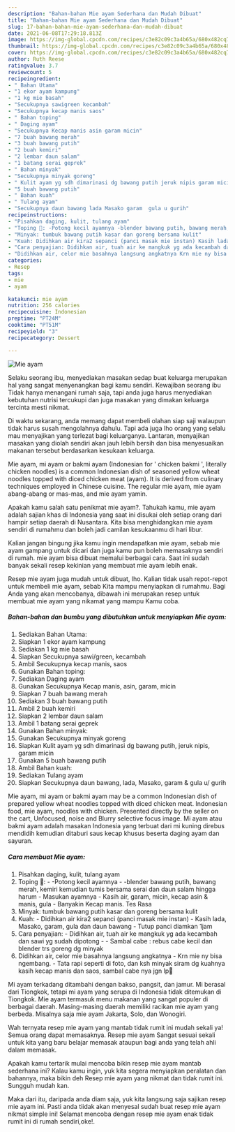 ```yaml
---
description: "Bahan-bahan Mie ayam Sederhana dan Mudah Dibuat"
title: "Bahan-bahan Mie ayam Sederhana dan Mudah Dibuat"
slug: 17-bahan-bahan-mie-ayam-sederhana-dan-mudah-dibuat
date: 2021-06-08T17:29:18.813Z
image: https://img-global.cpcdn.com/recipes/c3e82c09c3a4b65a/680x482cq70/mie-ayam-foto-resep-utama.jpg
thumbnail: https://img-global.cpcdn.com/recipes/c3e82c09c3a4b65a/680x482cq70/mie-ayam-foto-resep-utama.jpg
cover: https://img-global.cpcdn.com/recipes/c3e82c09c3a4b65a/680x482cq70/mie-ayam-foto-resep-utama.jpg
author: Ruth Reese
ratingvalue: 3.7
reviewcount: 5
recipeingredient:
- " Bahan Utama"
- "1 ekor ayam kampung"
- "1 kg mie basah"
- "Secukupnya sawigreen kecambah"
- "Secukupnya kecap manis saos"
- " Bahan toping"
- " Daging ayam"
- "Secukupnya Kecap manis asin garam micin"
- "7 buah bawang merah"
- "3 buah bawang putih"
- "2 buah kemiri"
- "2 lembar daun salam"
- "1 batang serai geprek"
- " Bahan minyak"
- "Secukupnya minyak goreng"
- " Kulit ayam yg sdh dimarinasi dg bawang putih jeruk nipis garam micin"
- "5 buah bawang putih"
- " Bahan kuah"
- " Tulang ayam"
- "Secukupnya daun bawang lada Masako garam  gula u gurih"
recipeinstructions:
- "Pisahkan daging, kulit, tulang ayam"
- "Toping 🐔: -Potong kecil ayamnya -blender bawang putih, bawang merah, kemiri kemudian tumis bersama serai dan daun salam hingga harum Masukan ayamnya Kasih air, garam, micin, kecap asin &amp; manis, gula Banyakin Kecap manis. Tes Rasa"
- "Minyak: tumbuk bawang putih kasar dan goreng bersama kulit"
- "Kuah: Didihkan air kira2 sepanci (panci masak mie instan) Kasih lada, Masako, garam, gula dan daun bawang Tutup panci diamkan 1jam"
- "Cara penyajian: Didihkan air, tuah air ke mangkuk yg ada kecambah dan sawi yg sudah dipotong  Sambal cabe : rebus cabe kecil dan blender trs goreng dg minyak"
- "Didihkan air, celor mie basahnya langsung angkatnya Krn mie ny bisa ngembang. Tata rapi seperti di foto, dan ksh minyak siram dg kuahnya kasih kecap manis dan saos, sambal cabe nya jgn lp🥰"
categories:
- Resep
tags:
- mie
- ayam

katakunci: mie ayam 
nutrition: 256 calories
recipecuisine: Indonesian
preptime: "PT24M"
cooktime: "PT51M"
recipeyield: "3"
recipecategory: Dessert

---
```



![Mie ayam](https://img-global.cpcdn.com/recipes/c3e82c09c3a4b65a/680x482cq70/mie-ayam-foto-resep-utama.jpg)

Selaku seorang ibu, menyediakan masakan sedap buat keluarga merupakan hal yang sangat menyenangkan bagi kamu sendiri. Kewajiban seorang ibu Tidak hanya menangani rumah saja, tapi anda juga harus menyediakan kebutuhan nutrisi tercukupi dan juga masakan yang dimakan keluarga tercinta mesti nikmat.

Di waktu  sekarang, anda memang dapat membeli olahan siap saji walaupun tidak harus susah mengolahnya dahulu. Tapi ada juga lho orang yang selalu mau menyajikan yang terlezat bagi keluarganya. Lantaran, menyajikan masakan yang diolah sendiri akan jauh lebih bersih dan bisa menyesuaikan makanan tersebut berdasarkan kesukaan keluarga. 

Mie ayam, mi ayam or bakmi ayam (Indonesian for &#39; chicken bakmi &#39;, literally chicken noodles) is a common Indonesian dish of seasoned yellow wheat noodles topped with diced chicken meat (ayam). It is derived from culinary techniques employed in Chinese cuisine. The regular mie ayam, mie ayam abang-abang or mas-mas, and mie ayam yamin.

Apakah kamu salah satu penikmat mie ayam?. Tahukah kamu, mie ayam adalah sajian khas di Indonesia yang saat ini disukai oleh setiap orang dari hampir setiap daerah di Nusantara. Kita bisa menghidangkan mie ayam sendiri di rumahmu dan boleh jadi camilan kesukaanmu di hari libur.

Kalian jangan bingung jika kamu ingin mendapatkan mie ayam, sebab mie ayam gampang untuk dicari dan juga kamu pun boleh memasaknya sendiri di rumah. mie ayam bisa dibuat memalui berbagai cara. Saat ini sudah banyak sekali resep kekinian yang membuat mie ayam lebih enak.

Resep mie ayam juga mudah untuk dibuat, lho. Kalian tidak usah repot-repot untuk membeli mie ayam, sebab Kita mampu menyiapkan di rumahmu. Bagi Anda yang akan mencobanya, dibawah ini merupakan resep untuk membuat mie ayam yang nikamat yang mampu Kamu coba.

<!--inarticleads1-->

##### Bahan-bahan dan bumbu yang dibutuhkan untuk menyiapkan Mie ayam:

1. Sediakan  Bahan Utama:
1. Siapkan 1 ekor ayam kampung
1. Sediakan 1 kg mie basah
1. Siapkan Secukupnya sawi/green, kecambah
1. Ambil Secukupnya kecap manis, saos
1. Gunakan  Bahan toping:
1. Sediakan  Daging ayam
1. Gunakan Secukupnya Kecap manis, asin, garam, micin
1. Siapkan 7 buah bawang merah
1. Sediakan 3 buah bawang putih
1. Ambil 2 buah kemiri
1. Siapkan 2 lembar daun salam
1. Ambil 1 batang serai geprek
1. Gunakan  Bahan minyak:
1. Gunakan Secukupnya minyak goreng
1. Siapkan  Kulit ayam yg sdh dimarinasi dg bawang putih, jeruk nipis, garam micin
1. Gunakan 5 buah bawang putih
1. Ambil  Bahan kuah:
1. Sediakan  Tulang ayam
1. Siapkan Secukupnya daun bawang, lada, Masako, garam &amp; gula u/ gurih


Mie ayam, mi ayam or bakmi ayam may be a common Indonesian dish of prepared yellow wheat noodles topped with diced chicken meat. Indonesian food, mie ayam, noodles with chicken. Presented directly by the seller on the cart, Unfocused, noise and Blurry selective focus image. Mi ayam atau bakmi ayam adalah masakan Indonesia yang terbuat dari mi kuning direbus mendidih kemudian ditaburi saus kecap khusus beserta daging ayam dan sayuran. 

<!--inarticleads2-->

##### Cara membuat Mie ayam:

1. Pisahkan daging, kulit, tulang ayam
1. Toping 🐔: - -Potong kecil ayamnya - -blender bawang putih, bawang merah, kemiri kemudian tumis bersama serai dan daun salam hingga harum - Masukan ayamnya - Kasih air, garam, micin, kecap asin &amp; manis, gula - Banyakin Kecap manis. Tes Rasa
1. Minyak: tumbuk bawang putih kasar dan goreng bersama kulit
1. Kuah: - Didihkan air kira2 sepanci (panci masak mie instan) - Kasih lada, Masako, garam, gula dan daun bawang - Tutup panci diamkan 1jam
1. Cara penyajian: - Didihkan air, tuah air ke mangkuk yg ada kecambah dan sawi yg sudah dipotong -  - Sambal cabe : rebus cabe kecil dan blender trs goreng dg minyak
1. Didihkan air, celor mie basahnya langsung angkatnya - Krn mie ny bisa ngembang. - Tata rapi seperti di foto, dan ksh minyak siram dg kuahnya kasih kecap manis dan saos, sambal cabe nya jgn lp🥰


Mi ayam terkadang ditambahi dengan bakso, pangsit, dan jamur. Mi berasal dari Tiongkok, tetapi mi ayam yang serupa di Indonesia tidak ditemukan di Tiongkok. Mie ayam termasuk menu makanan yang sangat populer di berbagai daerah. Masing-masing daerah memiliki racikan mie ayam yang berbeda. Misalnya saja mie ayam Jakarta, Solo, dan Wonogiri. 

Wah ternyata resep mie ayam yang mantab tidak rumit ini mudah sekali ya! Semua orang dapat memasaknya. Resep mie ayam Sangat sesuai sekali untuk kita yang baru belajar memasak ataupun bagi anda yang telah ahli dalam memasak.

Apakah kamu tertarik mulai mencoba bikin resep mie ayam mantab sederhana ini? Kalau kamu ingin, yuk kita segera menyiapkan peralatan dan bahannya, maka bikin deh Resep mie ayam yang nikmat dan tidak rumit ini. Sungguh mudah kan. 

Maka dari itu, daripada anda diam saja, yuk kita langsung saja sajikan resep mie ayam ini. Pasti anda tiidak akan menyesal sudah buat resep mie ayam nikmat simple ini! Selamat mencoba dengan resep mie ayam enak tidak rumit ini di rumah sendiri,oke!.

